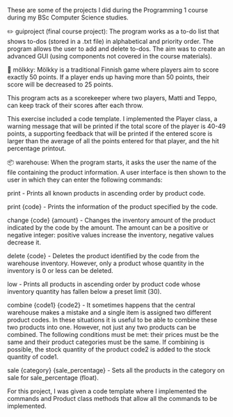 These are some of the projects I did during the Programming 1 course during my BSc Computer Science studies.


&#x270F;&#xFE0F; guiproject (final course project):
The program works as a to-do list that shows to-dos (stored in a .txt file)
in alphabetical and priority order. The program allows the user to add and delete to-dos.
The aim was to create an advanced GUI (using components not covered in the course materials).

&#127922; mölkky:
Mölkky is a traditional Finnish game where players aim to score exactly 50 points.
If a player ends up having more than 50 points, their score will be decreased to 25 points.

This program acts as a scorekeeper where two players, Matti and Teppo, can keep track of
their scores after each throw.

This exercise included a code template. I implemented the Player class, a warning message
that will be printed if the total score of the player is 40-49 points, a supporting feedback
that will be printed if the entered score is larger than the average of all the points entered
for that player, and the hit percentage printout.

&#128230; warehouse:
When the program starts, it asks the user the name of the file containing the product
information. A user interface is then shown to the user in which they can enter
the following commands:

print - Prints all known products in ascending order by product code.

print {code} - Prints the information of the product specified by the code.

change {code} {amount} - Changes the inventory amount of the product indicated by the code
by the amount. The amount can be a positive or negative integer: positive values increase
the inventory, negative values decrease it.

delete {code} - Deletes the product identified by the code from the warehouse inventory.
However, only a product whose quantity in the inventory is 0 or less can be deleted.

low - Prints all products in ascending order by product code whose inventory quantity has
fallen below a preset limit (30).

combine {code1} {code2} - It sometimes happens that the central warehouse makes a mistake
and a single item is assigned two different product codes. In these situations it is useful
to be able to combine these two products into one. However, not just any two products can be combined.
The following conditions must be met: their prices must be the same and their product categories must be the same.
If combining is possible, the stock quantity of the product code2 is added to the stock quantity of code1.

sale {category} {sale_percentage} - Sets all the products in the category on sale for sale_percentage (float).

For this project, I was given a code template where I implemented the commands and Product class methods
that allow all the commands to be implemented.
